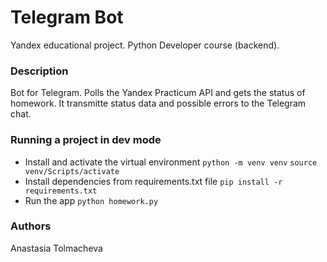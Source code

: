 # Telegram Bot
Yandex educational project. Python Developer course (backend).
### Description
Bot for Telegram. Polls the Yandex Practicum API and gets the status of homework. It transmitte status data and possible errors to the Telegram chat.
### Running a project in dev mode
- Install and activate the virtual environment
``` python -m venv venv ```
``` source venv/Scripts/activate ```
- Install dependencies from requirements.txt file
``` pip install -r requirements.txt ``` 
- Run the app
``` python homework.py ```
### Authors
Anastasia Tolmacheva
